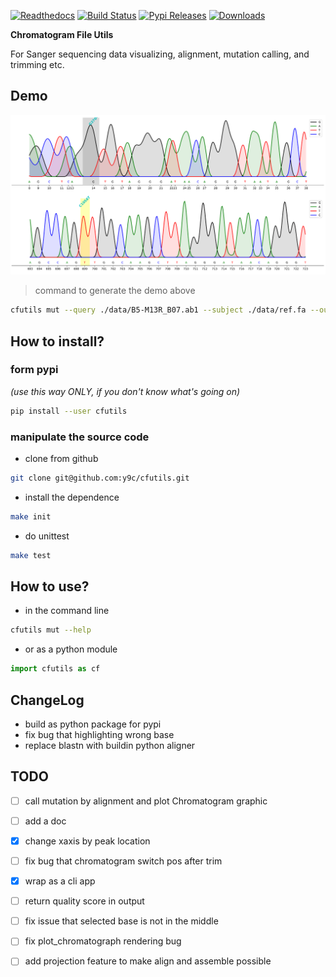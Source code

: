 [![Readthedocs](https://readthedocs.org/projects/cfutils/badge/?version=latest)](https://cfutils.readthedocs.io/en/latest/?badge=latest)
[![Build Status](https://img.shields.io/travis/y9c/cfutils.svg)](https://travis-ci.org/y9c/cfutils)
[![Pypi Releases](https://img.shields.io/pypi/v/cfutils.svg)](https://pypi.python.org/pypi/cfutils)
[![Downloads](https://pepy.tech/badge/cfutils)](https://pepy.tech/project/cfutils)

**Chromatogram File Utils**

For Sanger sequencing data visualizing, alignment, mutation calling, and trimming etc.

## Demo

![plot chromatogram with mutation](https://raw.githubusercontent.com/y9c/cfutils/master/data/plot.png)

> command to generate the demo above

```bash
cfutils mut --query ./data/B5-M13R_B07.ab1 --subject ./data/ref.fa --outdir ./data/ --plot
```

## How to install?

### form pypi

_(use this way ONLY, if you don't know what's going on)_

```bash
pip install --user cfutils
```

### manipulate the source code

- clone from github

```bash
git clone git@github.com:y9c/cfutils.git
```

- install the dependence

```bash
make init
```

- do unittest

```bash
make test
```

## How to use?

- in the command line

```bash
cfutils mut --help
```

- or as a python module

```python
import cfutils as cf
```

## ChangeLog

- build as python package for pypi
- fix bug that highlighting wrong base
- replace blastn with buildin python aligner

## TODO

- [ ] call mutation by alignment and plot Chromatogram graphic
- [ ] add a doc
- [x] change xaxis by peak location
- [ ] fix bug that chromatogram switch pos after trim
- [x] wrap as a cli app
- [ ] return quality score in output
- [ ] fix issue that selected base is not in the middle
- [ ] fix plot_chromatograph rendering bug

- [ ] add projection feature to make align and assemble possible
